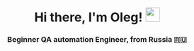 <h1 align="center">Hi there, I'm Oleg!
<img src="https://github.com/blackcater/blackcater/raw/main/images/Hi.gif" height="32"/></h1>
<h3 align="center">Beginner QA automation Engineer, from Russia 🇷🇺</h3>
